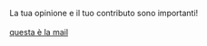 La tua opinione e il tuo contributo sono importanti!
<br><br>
<a href="mailto:accessounico@regione.umbria.it ?subject=Accesso Unico - Partecipazione">questa è la mail</a>
